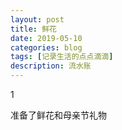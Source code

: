 ```yaml
---
layout: post
title: 鲜花
date: 2019-05-10
categories: blog
tags: [记录生活的点点滴滴]
description: 流水账
---
```


1 

准备了鲜花和母亲节礼物














